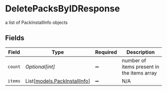 # DeletePacksByIDResponse

a list of PackInstallInfo objects


## Fields

| Field                                                        | Type                                                         | Required                                                     | Description                                                  |
| ------------------------------------------------------------ | ------------------------------------------------------------ | ------------------------------------------------------------ | ------------------------------------------------------------ |
| `count`                                                      | *Optional[int]*                                              | :heavy_minus_sign:                                           | number of items present in the items array                   |
| `items`                                                      | List[[models.PackInstallInfo](../models/packinstallinfo.md)] | :heavy_minus_sign:                                           | N/A                                                          |